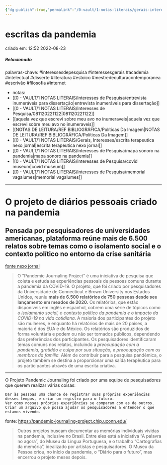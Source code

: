 ```yaml
---
{"dg-publish":true,"permalink":"/0-vault/1-notas-literais/gerais-interesses/escritas-da-pandemia/","tags":["interessesdepesquisa","interessesgerais","academia","intelectual","disserte","literatura","estoico","mestredeculturacontemporanea","escrivão","filosofia","internet"],"dgHomeLink":true,"dgShowLocalGraph":true,"dgShowFileTree":true,"dgEnableSearch":true,"noteIcon":""}
---
```


# escritas da pandemia
criado em: 12:52 2022-08-23

##### Relacionado
 palavras-chave: #interessesdepesquisa #interessesgerais #academia #intelectual #disserte #literatura #estoico #mestredeculturacontemporanea #escrivão #filosofia #internet
- notas: 
- [[0 - VAULT/1 NOTAS LITERAIS/Interesses de Pesquisa/entrevista inumeráveis para dissertação\|entrevista inumeráveis para dissertação]]
- [[0 - VAULT/1 NOTAS LITERAIS/Interesses de Pesquisa/081120221122\|081120221122]]
- [[aquela vez que escrevi sobre meu avo no inumeraveis\|aquela vez que escrevi sobre meu avo no inumeraveis]]
- [[NOTAS DE LEITURA/REF BIBLIOGRÁFICA/Políticas Da Imagem\|NOTAS DE LEITURA/REF BIBLIOGRÁFICA/Políticas Da Imagem]]
- [[0 - VAULT/1 NOTAS LITERAIS/Gerais, Interesses/escrita terapeutica nexo jornal\|escrita terapeutica nexo jornal]]
- [[0 - VAULT/1 NOTAS LITERAIS/Interesses de Pesquisa/mapa sonoro na pandemia\|mapa sonoro na pandemia]]
- [[0 - VAULT/1 NOTAS LITERAIS/Interesses de Pesquisa/covid museum\|covid museum]]
- [[0 - VAULT/1 NOTAS LITERAIS/Interesses de Pesquisa/memorial vagalumes\|memorial vagalumes]]

---
# O projeto de diários pessoais criado na pandemia

## Pensada por pesquisadores de universidades americanas, plataforma reúne mais de 6.500 relatos sobre temas como o isolamento social e o contexto político no entorno da crise sanitária
[fonte nexo jornal](https://www.nexojornal.com.br/expresso/2021/02/19/O-projeto-de-di%C3%A1rios-pessoais-criado-na-pandemia)

>O "Pandemic Journaling Project" é uma iniciativa de pesquisa que coleta e estuda as experiências pessoais de pessoas comuns durante a pandemia da COVID-19. O projeto, que foi criado por pesquisadores da Universidade de Connecticut e Brown University nos Estados Unidos, reuniu **mais de 6.500 relatórios de 750 pessoas desde seu lançamento em meados de 2020.** Os relatórios, que estão disponíveis em inglês e espanhol, cobrem uma série de tópicos como o *isolamento social, o contexto político da pandemia e o impacto da COVID-19 na vida cotidiana*. A maioria dos participantes do projeto são mulheres, e enquanto há relatórios de mais de 20 países, a maioria é dos EUA e do México. Os relatórios são produzidos de forma voluntária e podem ou não ser tornados públicos, dependendo das preferências dos participantes. Os pesquisadores identificaram temas comuns nos relatos, incluindo a *preocupação com a pandemia, gratidão e culpa por sua situação, e preocupação com os membros da família.* Além de contribuir para a pesquisa pandêmica, o projeto também se destina a proporcionar uma saída terapêutica para os participantes através de uma escrita criativa.

---
O Projeto Pandemic Journaling foi criado por uma equipe de pesquisadores que querem realizar várias coisas:

    Dar às pessoas uma chance de registrar suas próprias experiências desses tempos, e criar um registro para o futuro.
    Ver como nossas próprias experiências se comparam com as de outros.
    Criar um arquivo que possa ajudar os pesquisadores a entender o que estamos vivendo.

fonte: https://pandemic-journaling-project.chip.uconn.edu/


>Outros projetos buscam documentar as memórias individuais vividas na pandemia, inclusive no Brasil. Entre eles está a iniciativa “A palavra no agora”, do Museu da Língua Portuguesa, e o trabalho “Cartografias da memória”, idealizado por artistas e pesquisadores. O Museu da Pessoa criou, no início da pandemia, o “Diário para o futuro”, mas encerrou o projeto meses depois.


